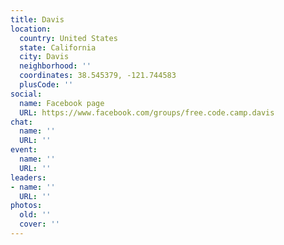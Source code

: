 ```yaml
---
title: Davis
location:
  country: United States
  state: California
  city: Davis
  neighborhood: ''
  coordinates: 38.545379, -121.744583
  plusCode: ''
social:
  name: Facebook page
  URL: https://www.facebook.com/groups/free.code.camp.davis
chat:
  name: ''
  URL: ''
event:
  name: ''
  URL: ''
leaders:
- name: ''
  URL: ''
photos:
  old: ''
  cover: ''
---
```

